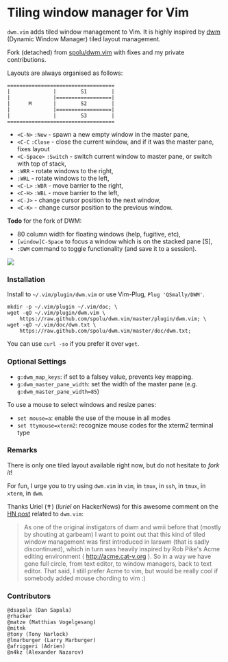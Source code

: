 
# Tiling window manager for Vim

`dwm.vim` adds tiled window management to Vim. It is highly inspired by [dwm](http://dwm.suckless.org/)
(Dynamic Window Manager) tiled layout management.

Fork (detached) from [spolu/dwm.vim](https://github.com/spolu/dwm.vim) with fixes and my private
contributions.

Layouts are always organised as follows:

```
===================================
|              |        S1        | 
|              |==================|
|      M       |        S2        | 
|              |==================|
|              |        S3        | 
===================================
```

- `<C-N>` `:New` - spawn a new empty window in the master pane,
- `<C-C` `:Close` - close the current window, and if it was the master pane, fixes layout
- `<C-Space>` `:Switch` - switch current window to master pane, or switch with top of stack,
- `:WRR` - rotate windows to the right,
- `:WRL` - rotate windows to the left,
- `<C-L>` `:WBR` - move barrier to the right,
- `<C-H>` `:WBL` - move barrier to the left,
- `<C-J>` - change cursor position to the next window,
- `<C-K>` - change cursor position to the previous window.

**Todo** for the fork of DWM:

* 80 column width for floating windows (help, fugitive, etc),
* `[window]C-Space` to focus a window which is on the stacked pane [S],
* `:DWM` command to toggle functionality (and save it to a session).

![](http://i.imgur.com/TKL4i.png)

### Installation

Install to `~/.vim/plugin/dwm.vim` or use Vim-Plug, `Plug 'QSmally/DWM'`.

```
mkdir -p ~/.vim/plugin ~/.vim/doc; \
wget -qO ~/.vim/plugin/dwm.vim \
    https://raw.github.com/spolu/dwm.vim/master/plugin/dwm.vim; \
wget -qO ~/.vim/doc/dwm.txt \
    https://raw.github.com/spolu/dwm.vim/master/doc/dwm.txt;
```

You can use `curl -so` if you prefer it over `wget`.

### Optional Settings

- `g:dwm_map_keys`: if set to a falsey value, prevents key mapping.
- `g:dwm_master_pane_width`: set the width of the master pane (e.g. `g:dwm_master_pane_width=85`)

To use a mouse to select windows and resize panes:
- `set mouse=a`: enable the use of the mouse in all modes
- `set ttymouse=xterm2`: recognize mouse codes for the xterm2 terminal type

### Remarks

There is only one tiled layout available right now, but do not hesitate to *fork it*!

For fun, I urge you to try using `dwm.vim` in `vim`, in `tmux`, in `ssh`, in `tmux`, in `xterm`, in `dwm`.

Thanks Uriel (✝) (*luriel* on HackerNews) for this awesome comment on the [HN post](http://news.ycombinator.com/item?id=4419530) 
related to `dwm.vim`:

> As one of the original instigators of dwm and wmii before that (mostly by shouting at garbeam) 
> I want to point out that this kind of tiled window management was first introduced in larswm 
> (that is sadly discontinued), which in turn was heavily inspired by Rob Pike's Acme editing 
> environment ( http://acme.cat-v.org ). 
> So in a way we have gone full circle, from text editor, to window managers, back to text editor.
> That said, I still prefer Acme to vim, but would be really cool if somebody added mouse chording to vim :)

### Contributors

```
@dsapala (Dan Sapala)
@rhacker
@matze (Matthias Vogelgesang)
@mitnk
@tony (Tony Narlock)
@lmarburger (Larry Marburger)
@afriggeri (Adrien)
@n4kz (Alexander Nazarov)
```

